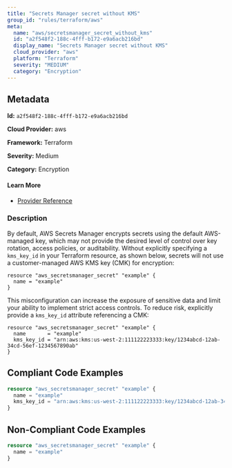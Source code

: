 ```yaml
---
title: "Secrets Manager secret without KMS"
group_id: "rules/terraform/aws"
meta:
  name: "aws/secretsmanager_secret_without_kms"
  id: "a2f548f2-188c-4fff-b172-e9a6acb216bd"
  display_name: "Secrets Manager secret without KMS"
  cloud_provider: "aws"
  platform: "Terraform"
  severity: "MEDIUM"
  category: "Encryption"
---
```

## Metadata

**Id:** `a2f548f2-188c-4fff-b172-e9a6acb216bd`

**Cloud Provider:** aws

**Framework:** Terraform

**Severity:** Medium

**Category:** Encryption

#### Learn More

 - [Provider Reference](https://registry.terraform.io/providers/hashicorp/aws/latest/docs/resources/secretsmanager_secret#kms_key_id)

### Description

 By default, AWS Secrets Manager encrypts secrets using the default AWS-managed key, which may not provide the desired level of control over key rotation, access policies, or auditability. Without explicitly specifying a `kms_key_id` in your Terraform resource, as shown below, secrets will not use a customer-managed AWS KMS key (CMK) for encryption:

```
resource "aws_secretsmanager_secret" "example" {
  name = "example"
}
```

This misconfiguration can increase the exposure of sensitive data and limit your ability to implement strict access controls. To reduce risk, explicitly provide a `kms_key_id` attribute referencing a CMK:

```
resource "aws_secretsmanager_secret" "example" {
  name       = "example"
  kms_key_id = "arn:aws:kms:us-west-2:111122223333:key/1234abcd-12ab-34cd-56ef-1234567890ab"
}
```


## Compliant Code Examples
```terraform
resource "aws_secretsmanager_secret" "example" {
  name = "example"
  kms_key_id = "arn:aws:kms:us-west-2:111122223333:key/1234abcd-12ab-34cd-56ef-1234567890ab"
}

```
## Non-Compliant Code Examples
```terraform
resource "aws_secretsmanager_secret" "example" {
  name = "example"
}

```